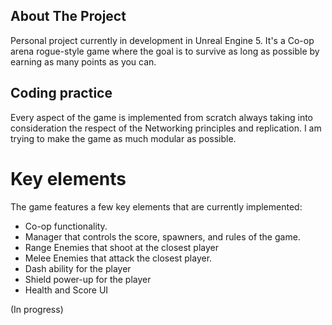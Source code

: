 ## About The Project

Personal project currently in development in Unreal Engine 5. It's a Co-op arena rogue-style game where the goal is to survive as long as possible by earning as many points as you can.

## Coding practice
Every aspect of the game is implemented from scratch always taking into consideration the respect of the Networking principles and replication. I am trying to make the game as much modular as possible.

# Key elements
The game features a few key elements that are currently implemented:
- Co-op functionality.
- Manager that controls the score, spawners, and rules of the game.
- Range Enemies that shoot at the closest player
- Melee Enemies that attack the closest player.
- Dash ability for the player
- Shield power-up for the player
- Health and Score UI

(In progress)

